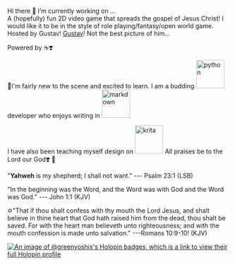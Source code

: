 Hi there 👋
I’m currently working on ...  
A (hopefully) fun 2D video game that spreads the gospel of Jesus Christ! I would like it to be in the style of role playing/fantasy/open world game. Hosted by Gustav!
[Gustav](https://github.com/GreenYoshiX/GreenYoshiX/assets/148284948/58218b51-5e7f-47ce-9670-71dde215bf19)!   Not the best picture of him...

Powered by ☕❣️

🌱I'm fairly new to the scene and excited to learn. I am a budding <img width="64" height="64" src="https://img.icons8.com/nolan/64/python.png" alt="python"/> developer who enjoys writing in <img width="64" height="64" src="https://img.icons8.com/nolan/64/markdown.png" alt="markdown"/> 

I have also been teaching myself design on <img width="64" height="64" src="https://img.icons8.com/nolan/64/krita.png" alt="krita"/>
All praises be to the Lord our God❣️ 🙏

"**Yahweh** is my shepherd; I shall not want." --- Psalm 23:1 (LSB)

"In the beginning was the Word, and the Word was with God and the Word was God." --- John 1:1 (KJV)

✡️"That if thou shalt confess with thy mouth the Lord Jesus, and shalt believe in thine heart that God hath raised him from the dead, thou shalt be saved. For with the heart man believeth unto righteousness; and with the mouth confession is made unto salvation." ---Romans 10:9-10! (KJV)

[![An image of @greenyoshix's Holopin badges, which is a link to view their full Holopin profile](https://holopin.me/greenyoshix)](https://holopin.io/@greenyoshix)
